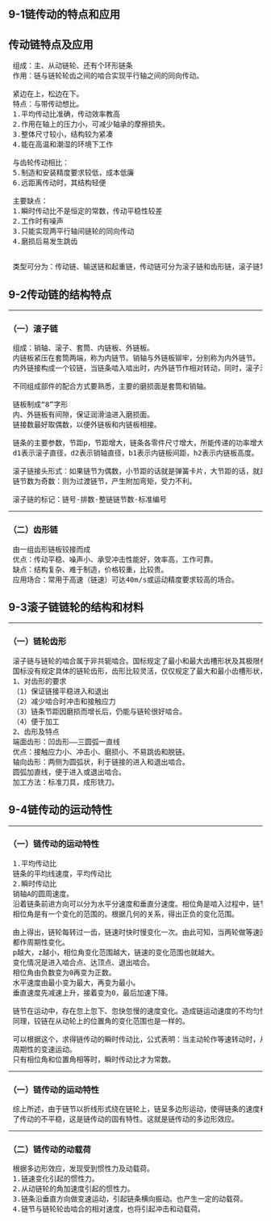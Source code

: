 ## 9-1链传动的特点和应用
## 传动链特点及应用 
<pre>
 组成：主、从动链轮、还有个环形链条
 作用：链与链轮轮齿之间的啮合实现平行轴之间的同向传动。
 
 紧边在上，松边在下。
 特点：与带传动想比。
 1.平均传动比准确，传动效率教高
 2.作用在轴上的压力小，可减少轴承的摩擦损失。
 3.整体尺寸较小，结构较为紧凑
 4.能在高温和潮湿的环境下工作
 
 与齿轮传动相比：
 5.制造和安装精度要求较低，成本低廉
 6.远距离传动时，其结构轻便
 
 主要缺点：
 1.瞬时传动比不是恒定的常数，传动平稳性较差
 2.工作时有噪声
 3.只能实现两平行轴间链轮的同向传动
 4.磨损后易发生跳齿
 
</pre>
<pre>
 类型可分为：传动链、输送链和起重链，传动链可分为滚子链和齿形链，滚子链常用于传动系统中的低速级。
</pre>
## 9-2传动链的结构特点
***
### （一）滚子链
<pre>
 组成：销轴、滚子、套筒、内链板、外链板。
 内链板紧压在套筒两端，称为内链节。销轴与外链板铆牢，分别称为内外链节。
 内外链接构成一个铰链，当链条啮入啮出时，内外链节作相对转动，同时，滚子沿链轮链齿滚动，可减少链条与轮齿的磨损。
 
 不同组成部件的配合方式要熟悉，主要的磨损面是套筒和销轴。
 
 链板制成“8”字形
 内、外链板有间隙，保证润滑油进入磨损面。
 链接数最好取偶数，以便外链板和内链板相接。
 
 链条的主要参数，节距p，节距增大，链条各零件尺寸增大，所能传递的功率增大。
 d1表示滚子直径，d2表示销轴直径，b1表示内链板间距，h2表示内链板高度。
 
 滚子链接头形式：如果链节为偶数，小节距的话就是弹簧卡片，大节距的话，就是开口销。这两种情况受力较好。
 链节数为奇数：则为过渡链节，产生附加弯矩，受力不利。
 
 滚子链的标记：链号-排数-整链链节数-标准编号
</pre>
***
### （二）齿形链 
<pre>
 由一组齿形链板铰接而成
 优点：传动平稳、噪声小、承受冲击性能好，效率高，工作可靠。
 缺点：结构复杂、难于制造，价格较重，比较贵。
 应用场合：常用于高速（链速）可达40m/s或运动精度要求较高的场合。
</pre>
## 9-3滚子链链轮的结构和材料
***
### （一）链轮齿形
<pre>
 滚子链与链轮的啮合属于非共轭啮合。国标规定了最小和最大齿槽形状及其极限参数。
 国标没有规定具体的链轮齿形，齿形比较灵活，仅仅规定了最大和最小齿槽形状，及其极限参数。
 1、对齿形的要求
 （1）保证链接平稳进入和退出
 （2）减少啮合时冲击和接触应力
 （3）链条节距因磨损而增长后，仍能与链轮很好啮合。
 （4）便于加工
 2、齿形及特点
 端面齿形：凹齿形——三圆弧一直线
 优点：接触应力小、冲击小、磨损小、不易跳齿和脱链。
 轴向齿形：两侧为圆弧状，利于链接的进入和退出啮合。
 圆弧加直线，便于进入或退出啮合。
 加工方法：标准刀具，成形铣刀。
</pre>
## 9-4链传动的运动特性
***
### （一）链传动的运动特性
<pre>
 1.平均传动比
 链条的平均线速度，平均传动比
 2.瞬时传动比
 销轴A的圆周速度。
 沿着链条前进方向可以分为水平分速度和垂直分速度。相位角是啮入过程中，链节铰链A在主动轮上的相位角。
 相位角是有一个变化的范围的。根据几何的关系，得出正负的变化范围。
 
 由上得出，链轮每转过一齿，链速时快时慢变化一次。由此可知，当两轮做等速回转时，瞬时链速和瞬时传动比
 都作周期性变化。
 p越大，z越小，相位角变化范围越大，链速的变化范围也就越大。
 变化情况是进入啮合点、达顶点、退出啮合。
 相位角由负数变为0再变为正数。
 水平速度由最小变为最大，再变为最小。
 垂直速度先减速上升，接着变为0，最后加速下降。
 
 链节在运动中，存在忽上忽下、忽快忽慢的速度变化。造成链运动速度的不均匀性，呈规律的周期性的波动。
 同理，铰链在从动轮上的位置角的变化范围也是一样的。
 
 可以根据这个，求得链传动的瞬时传动比，公式表明：当主动轮作等速转动时，从动轮随位置角和相位角的变化作
 周期性的变速运动。
 只有相位角和位置角相等时，瞬时传动比才为常数。
</pre>
***
### （一）链传动的运动特性
<pre>
 综上所述，由于链节以折线形式绕在链轮上，链呈多边形运动，使得链条的速度和瞬时传动比发生周期性的变化，造成
 了传动的不平稳，这是链传动的固有特性。这就是链传动的多边形效应。
</pre>
***
### （二）链传动的动载荷
<pre>
 根据多边形效应，发现受到惯性力及动载荷。
 1.链速变化引起的惯性力。
 2.从动链轮的角加速度引起的惯性力。
 3.链条沿垂直方向做变速运动，引起链条横向振动。也产生一定的动载荷。
 4.链节与链轮轮齿啮合的相对速度，也将引起冲击和动载荷。
</pre>
